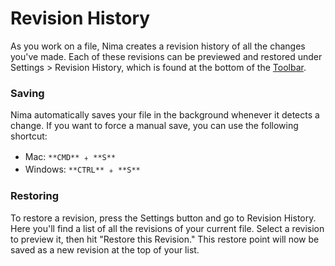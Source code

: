 # Revision History

As you work on a file, Nima creates a revision history of all the changes you've made. Each of these revisions can be previewed and restored under Settings > Revision History, which is found at the bottom of the [Toolbar](https://docs.rive.app/nima/toolbar).

### Saving

Nima automatically saves your file in the background whenever it detects a change. If you want to force a manual save, you can use the following shortcut:

-   Mac: `**CMD**` ﹢ `**S**`
-   Windows: `**CTRL**` ﹢ `**S**`

### Restoring

To restore a revision, press the Settings button and go to Revision History. Here you'll find a list of all the revisions of your current file. Select a revision to preview it, then hit "Restore this Revision." This restore point will now be saved as a new revision at the top of your list.